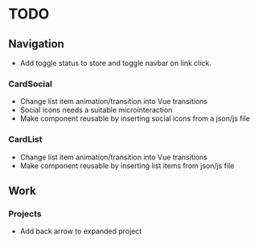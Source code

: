 # TODO
## Navigation
- Add toggle status to store and toggle navbar on link click.
### CardSocial
- Change list item animation/transition into Vue transitions
- Social icons needs a suitable microinteraction
- Make component reusable by inserting social icons from a json/js file
### CardList
- Change list item animation/transition into Vue transitions
- Make component reusable by inserting list items from json/js file

## Work
### Projects
- Add back arrow to expanded project